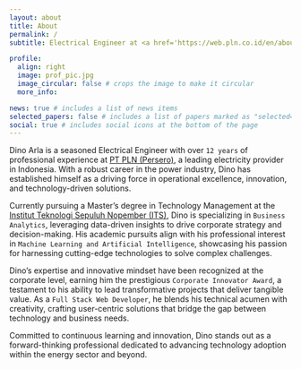 ```yaml
---
layout: about
title: About
permalink: /
subtitle: Electrical Engineer at <a href='https://web.pln.co.id/en/about-us/company-profile'>PLN</a>. Graduate student of <a href='https://www.its.ac.id/simt/en/home-2/'>MMT ITS</a>. Corporate Innovator Winner. Machine Learning & AI Enthusiast. Full Stack Web Developer.

profile:
  align: right
  image: prof_pic.jpg
  image_circular: false # crops the image to make it circular
  more_info: 

news: true # includes a list of news items
selected_papers: false # includes a list of papers marked as "selected={true}"
social: true # includes social icons at the bottom of the page
---
```


Dino Arla is a seasoned Electrical Engineer with over `12 years` of professional experience at [PT PLN (Persero)](https://web.pln.co.id/en/about-us/company-profile), a leading electricity provider in Indonesia. With a robust career in the power industry, Dino has established himself as a driving force in operational excellence, innovation, and technology-driven solutions.

Currently pursuing a Master’s degree in Technology Management at the [Institut Teknologi Sepuluh Nopember (ITS)](https://www.its.ac.id/simt/en/home-2/), Dino is specializing in `Business Analytics`, leveraging data-driven insights to drive corporate strategy and decision-making. His academic pursuits align with his professional interest in `Machine Learning and Artificial Intelligence`, showcasing his passion for harnessing cutting-edge technologies to solve complex challenges.

Dino’s expertise and innovative mindset have been recognized at the corporate level, earning him the prestigious `Corporate Innovator Award`, a testament to his ability to lead transformative projects that deliver tangible value. As a `Full Stack Web Developer`, he blends his technical acumen with creativity, crafting user-centric solutions that bridge the gap between technology and business needs.

Committed to continuous learning and innovation, Dino stands out as a forward-thinking professional dedicated to advancing technology adoption within the energy sector and beyond.
